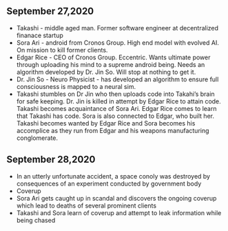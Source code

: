 ## September 27,2020
- Takashi - middle aged man. Former software engineer at decentralized finanace startup
- Sora Ari - android from Cronos Group. High end model with evolved AI. On mission to kill former clients.
- Edgar Rice - CEO of Cronos Group. Eccentric. Wants ultimate power through uploading his mind to a supreme android being. Needs an algorithm developed by Dr. Jin So. Will stop at nothing to get it.
- Dr. Jin So - Neuro Physicist - has developed an algorithm to ensure full consciousness is mapped to a neural sim.
- Takashi stumbles on Dr Jin who then uploads code into Takahi’s brain for safe keeping. Dr. Jin is killed in attempt by Edgar Rice to attain code. Takashi becomes acquaintance of Sora Ari. Edgar Rice comes to learn that Takashi has code.  Sora is also connected to Edgar, who built her. Takashi becomes wanted by Edgar Rice and Sora becomes his accomplice as they run from Edgar and his weapons manufacturing conglomerate.

## September 28,2020
- In an utterly unfortunate accident, a space conoly was destroyed by consequences of an experiment conducted by government body
- Coverup
- Sora Ari gets caught up in scandal and discovers the ongoing coverup which lead to deaths of several prominent clients
- Takashi and Sora learn of coverup and attempt to leak information while being chased
